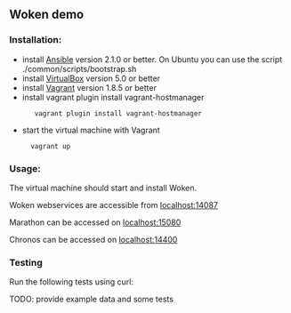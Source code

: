 ## Woken demo

### Installation:

* install [Ansible](https://www.ansible.com/) version 2.1.0 or better. On Ubuntu you can use the script ./common/scripts/bootstrap.sh
* install [VirtualBox](https://www.virtualbox.org/) version 5.0 or better
* install [Vagrant](https://www.vagrantup.com/) version 1.8.5 or better
* install vagrant plugin install vagrant-hostmanager
  ```
     vagrant plugin install vagrant-hostmanager
  ```
* start the virtual machine with Vagrant
  ```
    vagrant up
  ```

### Usage:

The virtual machine should start and install Woken.

Woken webservices are accessible from [localhost:14087](http://localhost:14087)

Marathon can be accessed on [localhost:15080](http://localhost:15080)

Chronos can be accessed on [localhost:14400](http://localhost:14400)

### Testing

Run the following tests using curl:

TODO: provide example data and some tests
